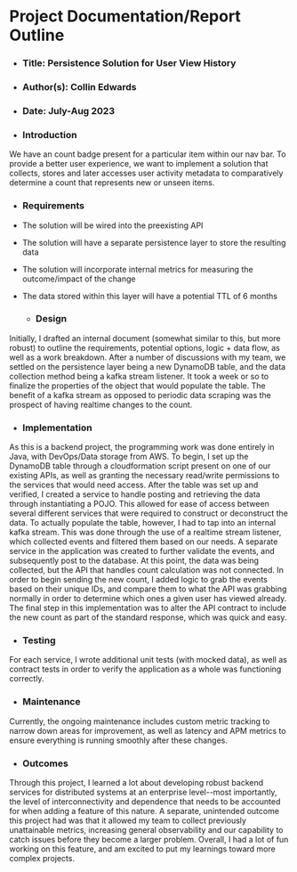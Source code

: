 # Project Documentation/Report Outline

   - ### Title: Persistence Solution for User View History
   - ### Author(s): Collin Edwards
   - ### Date: July-Aug 2023

   - ### Introduction
We have an count badge present for a particular item within our nav bar. To provide a better user experience, we want to implement a solution that collects, stores and later accesses user activity metadata to comparatively determine a count that represents new or unseen items.

   - ### Requirements
- The solution will be wired into the preexisting API
- The solution will have a separate persistence layer to store the resulting data
- The solution will incorporate internal metrics for measuring the outcome/impact of the change
- The data stored within this layer will have a potential TTL of 6 months

   - ### Design
Initially, I drafted an internal document (somewhat similar to this, but more robust) to outline the requirements, potential options, logic + data flow, as well as a work breakdown. After a number of discussions with my team, we settled on the persistence layer being a new DynamoDB table, and the data collection method being a kafka stream listener. It took a week or so to finalize the properties of the object that would populate the table. The benefit of a kafka stream as opposed to periodic data scraping was the prospect of having realtime changes to the count. 
   - ### Implementation
As this is a backend project, the programming work was done entirely in Java, with DevOps/Data storage from AWS. 
To begin, I set up the DynamoDB table through a cloudformation script present on one of our existing APIs, as well as granting the necessary read/write permissions to the services that would need access. After the table was set up and verified, I created a service to handle posting and retrieving the data through instantiating a POJO. This allowed for ease of access between several different services that were required to construct or deconstruct the data. To actually populate the table, however, I had to tap into an internal kafka stream. This was done through the use of a realtime stream listener, which collected events and filtered them based on our needs. A separate service in the application was created to further validate the events, and subsequently post to the database. At this point, the data was being collected, but the API that handles count calculation was not connected. In order to begin sending the new count, I added logic to grab the events based on their unique IDs, and compare them to what the API was grabbing normally in order to determine which ones a given user has viewed already. The final step in this implementation was to alter the API contract to include the new count as part of the standard response, which was quick and easy.
   - ### Testing
For each service, I wrote additional unit tests (with mocked data), as well as contract tests in order to verify the application as a whole was functioning correctly. 
   - ### Maintenance
Currently, the ongoing maintenance includes custom metric tracking to narrow down areas for improvement, as well as latency and APM metrics to ensure everything is running smoothly after these changes.
   - ### Outcomes
Through this project, I learned a lot about developing robust backend services for distributed systems at an enterprise level--most importantly, the level of interconnectivity and dependence that needs to be accounted for when adding a feature of this nature. A separate, unintended outcome this project had was that it allowed my team to collect previously unattainable metrics, increasing general observability and our capability to catch issues before they become a larger problem. Overall, I had a lot of fun working on this feature, and am excited to put my learnings toward more complex projects.
